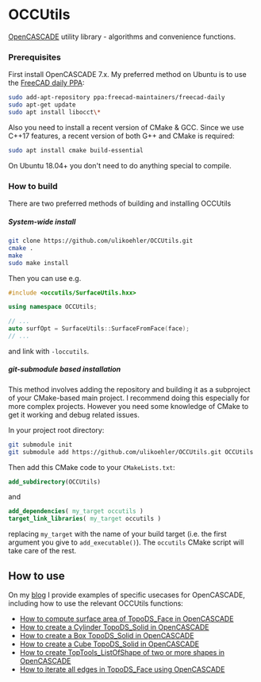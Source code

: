 # OCCUtils
[OpenCASCADE](https://opencascade.com) utility library - algorithms and convenience functions.

### Prerequisites

First install OpenCASCADE 7.x. My preferred method on Ubuntu is to use the [FreeCAD daily PPA](https://launchpad.net/~freecad-maintainers/+archive/ubuntu/freecad-daily):

```sh
sudo add-apt-repository ppa:freecad-maintainers/freecad-daily
sudo apt-get update
sudo apt install libocct\*
```

Also you need to install a recent version of CMake & GCC. Since we use C++17 features, a recent version of both G++ and CMake is required:
```sh
sudo apt install cmake build-essential
```

On Ubuntu 18.04+ you don't need to do anything special to compile.

### How to build

There are two preferred methods of building and installing OCCUtils

##### System-wide install

```sh
git clone https://github.com/ulikoehler/OCCUtils.git
cmake .
make
sudo make install
```

Then you can use e.g.
```cpp
#include <occutils/SurfaceUtils.hxx>

using namespace OCCUtils;

// ...
auto surfOpt = SurfaceUtils::SurfaceFromFace(face);
// ...
```

and link with `-loccutils`.

##### git-submodule based installation

This method involves adding the repository and building it as a subproject of your CMake-based main project. I recommend doing this especially for more complex projects. However you need some knowledge of CMake to get it working and debug related issues.

In your project root directory:
```sh
git submodule init
git submodule add https://github.com/ulikoehler/OCCUtils.git OCCUtils
```

Then add this CMake code to your `CMakeLists.txt`:
```cmake
add_subdirectory(OCCUtils)
```

and

```cmake
add_dependencies( my_target occutils )
target_link_libraries( my_target occutils )
```
replacing `my_target` with the name of your build target (i.e. the first argument you give to `add_executable()`). The `occutils` CMake script will take care of the rest.

## How to use

On my [blog](https://techoverflow.net) I provide examples of specific usecases for OpenCASCADE, including how to use the relevant OCCUtils functions:

* [How to compute surface area of TopoDS_Face in OpenCASCADE](https://techoverflow.net/2019/06/13/how-to-compute-surface-area-of-topods_face-in-opencascade/)
* [How to create a Cylinder TopoDS_Solid in OpenCASCADE](https://techoverflow.net/2019/06/13/how-to-create-a-cylinder-topods_solid-in-opencascade/)
* [How to create a Box TopoDS_Solid in OpenCASCADE](https://techoverflow.net/2019/06/13/how-to-create-a-box-topods_solid-in-opencascade/)
* [How to create a Cube TopoDS_Solid in OpenCASCADE](https://techoverflow.net/2019/06/13/how-to-create-a-cube-topods_solid-in-opencascade/)
* [How to create TopTools_ListOfShape of two or more shapes in OpenCASCADE](https://techoverflow.net/2019/06/13/how-to-create-toptools_listofshape-of-two-or-more-shapes-in-opencascade/)
* [How to iterate all edges in TopoDS_Face using OpenCASCADE](https://techoverflow.net/2019/06/13/how-to-iterate-all-edges-in-topods_face-using-opencascade/)
